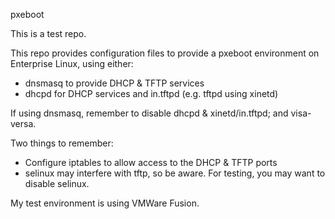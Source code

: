 pxeboot

This is a test repo.

This repo provides configuration files to provide a pxeboot environment on Enterprise Linux, using either:
- dnsmasq to provide DHCP & TFTP services
- dhcpd for DHCP services and in.tftpd (e.g. tftpd using xinetd) 

If using dnsmasq, remember to disable dhcpd & xinetd/in.tftpd; and visa-versa.

Two things to remember:
- Configure iptables to allow access to the DHCP & TFTP ports
- selinux may interfere with tftp, so be aware. For testing, you may want to disable selinux.

My test environment is using VMWare Fusion.
